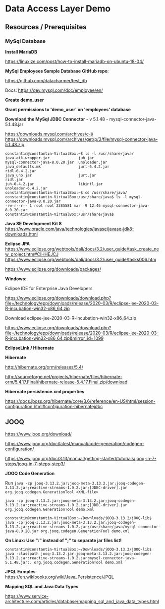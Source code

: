 # Data Access Layer Demo


## Resources / Prerequisites

### MySql Database

**Install MariaDB**

https://linuxize.com/post/how-to-install-mariadb-on-ubuntu-18-04/

**MySql Employees Sample Database**
**GitHub repo**: 

https://github.com/datacharmer/test_db

Docs: 
https://dev.mysql.com/doc/employee/en/

**Create demo_user**

**Grant permissions to 'demo_user' on 'employees' database**

**Download the MySql JDBC Connector** - v 5.1.48 - mysql-connector-java-5.1.48.jar

https://downloads.mysql.com/archives/c-j/
https://downloads.mysql.com/archives/get/p/3/file/mysql-connector-java-5.1.48.zip


```
constantin@constantin-VirtualBox:~$ ls -l /usr/share/java/
java-atk-wrapper.jar             juh.jar                          mysql-connector-java-8.0.20.jar  unoloader.jar
java_defaults.mk                 jurt-6.4.2.jar                   ridl-6.4.2.jar                   
java_uno.jar                     jurt.jar                         ridl.jar                         
juh-6.4.2.jar                    libintl.jar                      unoloader-6.4.2.jar              
constantin@constantin-VirtualBox:~$ cd /usr/share/java/
constantin@constantin-VirtualBox:/usr/share/java$ ls -l mysql-connector-java-8.0.20.jar 
-rw-r--r-- 1 root root 2385581 mar  9 12:46 mysql-connector-java-8.0.20.jar
constantin@constantin-VirtualBox:/usr/share/java$
```





**Java SE Development Kit 8**
https://www.oracle.com/java/technologies/javase/javase-jdk8-downloads.html

**Eclipse JPA**
https://www.eclipse.org/webtools/dali/docs/3.2/user_guide/task_create_new_project.htm#CIHHEJCJ
https://www.eclipse.org/webtools/dali/docs/3.2/user_guide/tasks006.htm

https://www.eclipse.org/downloads/packages/

**Windows**:
 
Eclipse IDE for Enterprise Java Developers

https://www.eclipse.org/downloads/download.php?file=/technology/epp/downloads/release/2020-03/R/eclipse-jee-2020-03-R-incubation-win32-x86_64.zip

Download eclipse-jee-2020-03-R-incubation-win32-x86_64.zip

https://www.eclipse.org/downloads/download.php?file=/technology/epp/downloads/release/2020-03/R/eclipse-jee-2020-03-R-incubation-win32-x86_64.zip&mirror_id=1099







**EclipseLink / Hibernate**

**Hibernate** 

http://hibernate.org/orm/releases/5.4/


http://sourceforge.net/projects/hibernate/files/hibernate-orm/5.4.17.Final/hibernate-release-5.4.17.Final.zip/download


**Hibernate persistence.xml properties**

https://docs.jboss.org/hibernate/core/3.6/reference/en-US/html/session-configuration.html#configuration-hibernatejdbc


## JOOQ
https://www.jooq.org/download/

https://www.jooq.org/doc/latest/manual/code-generation/codegen-configuration/

https://www.jooq.org/doc/3.13/manual/getting-started/tutorials/jooq-in-7-steps/jooq-in-7-steps-step3/


**JOOQ Code Generation**

Run
`java -cp jooq-3.13.2.jar;jooq-meta-3.13.2.jar;jooq-codegen-3.13.2.jar;reactive-streams-1.0.2.jar;[JDBC-driver].jar org.jooq.codegen.GenerationTool <XML-file>`

`java -cp jooq-3.13.2.jar;jooq-meta-3.13.2.jar;jooq-codegen-3.13.2.jar;reactive-streams-1.0.2.jar;[JDBC-driver].jar org.jooq.codegen.GenerationTool demo.xml`

`constantin@constantin-VirtualBox:~/Downloads/jOOQ-3.13.2/jOOQ-lib$ java -cp jooq-3.13.2.jar;jooq-meta-3.13.2.jar;jooq-codegen-3.13.2.jar;reactive-streams-1.0.2.jar;/usr/share/java/mysql-connector-java-8.0.20.jar org.jooq.codegen.GenerationTool demo.xml` 


**On Linux: Use ":" instead of ";" to separate jar files list!**

`constantin@constantin-VirtualBox:~/Downloads/jOOQ-3.13.2/jOOQ-lib$ java -classpath jooq-3.13.2.jar:jooq-meta-3.13.2.jar:jooq-codegen-3.13.2.jar:reactive-streams-1.0.2.jar:mysql-connector-java-5.1.48.jar:. org.jooq.codegen.GenerationTool demo.xml` 



**JPQL Exmples**:  
https://en.wikibooks.org/wiki/Java_Persistence/JPQL


**Mapping SQL and Java Data Types**

https://www.service-architecture.com/articles/database/mapping_sql_and_java_data_types.html

